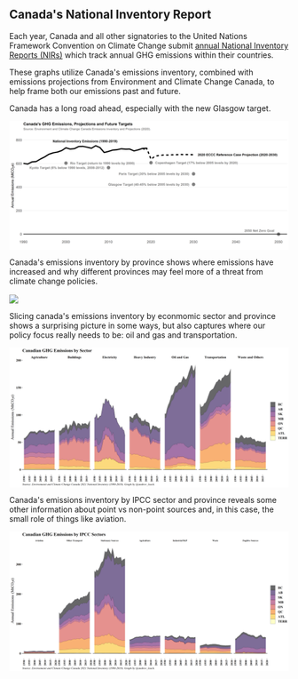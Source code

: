 ## Canada's National Inventory Report

Each year, Canada and all other signatories to the United Nations Framework Convention on Climate Change submit [annual National Inventory Reports (NIRs)](https://unfccc.int/ghg-inventories-annex-i-parties/2021) which track annual GHG emissions within their countries.

These graphs utilize Canada's emissions inventory, combined with emissions projections from Environment and Climate Change Canada, to help frame both our emissions past and future.


Canada has a long road ahead, especially with the new Glasgow target.

<a href="images/emissions_and_targets_simple.png" target="_blank">
  <img border="0" align="center"  src="images/emissions_and_targets_simple.png"/>
</a>


Canada's emissions inventory by province shows where emissions have increased and why different provinces may feel more of a threat from climate change policies.

<a href="images/inventory_only.png" target="_blank">
  <img border="0" align="center"  src="images/inventory_only.png"/>
</a>



Slicing canada's emissions inventory by econmomic sector and province shows a surprising picture in some ways, but also captures where our policy focus really needs to be: oil and gas and transportation.

<a href="images/inventory_sector.png" target="_blank">
  <img border="0" align="center"  src="images/inventory_sector.png"/>
</a>

Canada's emissions inventory by IPCC sector and province reveals some other information about point vs non-point sources and, in this case, the small role of things like aviation.


<a href="images/inventory_ipcc_sector.png" target="_blank">
  <img border="0" align="center"  src="images/inventory_ipcc_sector.png"/>
</a>

